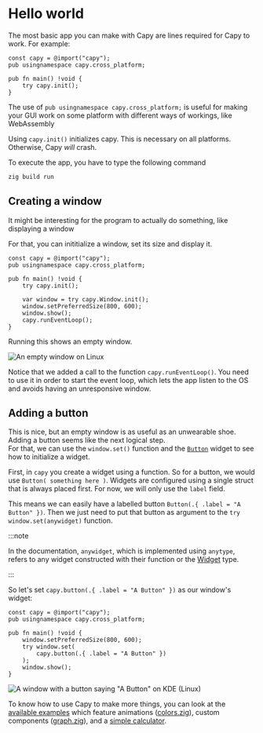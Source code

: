 # Hello world

The most basic app you can make with Capy are lines required for Capy to work. For example:
```zig title="src/main.zig"
const capy = @import("capy");
pub usingnamespace capy.cross_platform;

pub fn main() !void {
    try capy.init();
}
```
The use of `pub usingnamespace capy.cross_platform;` is useful for making your GUI work on some
platform with different ways of workings, like WebAssembly

Using `capy.init()` initializes capy. This is necessary on all platforms. Otherwise, Capy *will*
crash.

To execute the app, you have to type the following command
```sh
zig build run
```

## Creating a window

It might be interesting for the program to actually do something, like displaying a window

For that, you can inititialize a window, set its size and display it.
```zig title="src/main.zig"
const capy = @import("capy");
pub usingnamespace capy.cross_platform;

pub fn main() !void {
	try capy.init();
	
	var window = try capy.Window.init();
	window.setPreferredSize(800, 600);
	window.show();
	capy.runEventLoop();
}
```

Running this shows an empty window.  

![An empty window on Linux](https://raw.githubusercontent.com/zenith391/zgt/master/.github/empty_window.png)

Notice that we added a call to the function `capy.runEventLoop()`. You need to use it in order to
start the event loop, which lets the app listen to the OS and avoids having an unresponsive window.

## Adding a button

This is nice, but an empty window is as useful as an unwearable shoe. Adding a button seems like the next logical step.  
For that, we can use the `window.set()` function and the [`Button`](https://capy-ui.org/api-reference/#capy.components.Button.Button) widget to see how to initialize a widget.

First, in `capy` you create a widget using a function. So for a button, we would use `Button( something here )`.
Widgets are configured using a single struct that is always placed first. For now, we will only use the `label` field.

This means we can easily have a labelled button `Button(.{ .label = "A Button" })`. Then we just need to put that button as argument to the `try window.set(anywidget)` function.

:::note

In the documentation, `anywidget`, which is implemented using `anytype`, refers to any widget
constructed with their function or the [Widget](https://capy-ui.org/api-reference/#capy.widget.Widget) type.

:::

So let's set `capy.button(.{ .label = "A Button" })` as our window's widget:
```zig title="src/main.zig"
const capy = @import("capy");
pub usingnamespace capy.cross_platform;

pub fn main() !void {
	window.setPreferredSize(800, 600);
	try window.set(
    	capy.button(.{ .label = "A Button" })
	);
	window.show();
}
```

![A window with a button saying "A Button" on KDE (Linux)](https://raw.githubusercontent.com/zenith391/zgt/master/.github/window_with_a_button.png)

To know how to use Capy to make more things, you can look at the [available examples](https://github.com/capy-ui/capy/tree/master/examples) which feature animations ([colors.zig](https://github.com/capy-ui/capy/blob/master/examples/colors.zig)), custom components ([graph.zig](https://github.com/capy-ui/capy/blob/master/examples/graph.zig)), and a [simple calculator](https://github.com/capy-ui/capy/blob/master/examples/calculator.zig).
